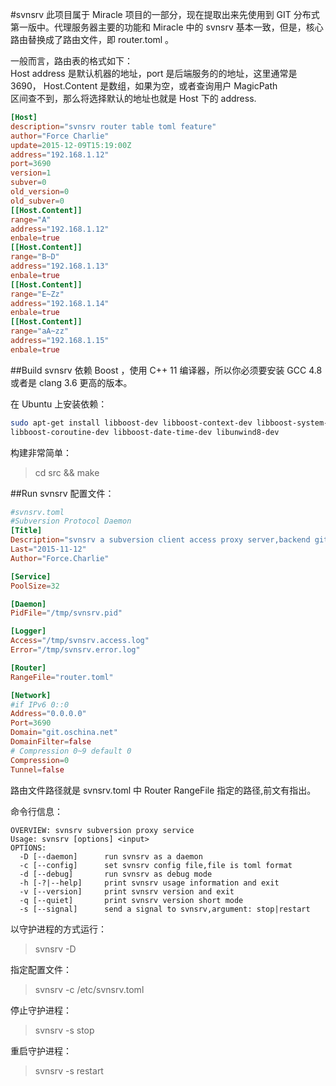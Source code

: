 #svnsrv
此项目属于 Miracle 项目的一部分，现在提取出来先使用到 GIT 分布式第一版中。代理服务器主要的功能和 Miracle 中的 svnsrv 基本一致，但是，核心路由替换成了路由文件，即 router.toml 。     

一般而言，路由表的格式如下：          
Host address 是默认机器的地址，port 是后端服务的的地址，这里通常是3690， Host.Content 是数组，如果为空，或者查询用户 MagicPath      
区间查不到，那么将选择默认的地址也就是 Host 下的 address.         
```toml
[Host]
description="svnsrv router table toml feature"
author="Force Charlie"
update=2015-12-09T15:19:00Z
address="192.168.1.12"
port=3690
version=1
subver=0
old_version=0
old_subver=0
[[Host.Content]]
range="A"
address="192.168.1.12"
enbale=true
[[Host.Content]]
range="B~D"
address="192.168.1.13"
enbale=true
[[Host.Content]]
range="E~Zz"
address="192.168.1.14"
enbale=true
[[Host.Content]]
range="aA~zz"
address="192.168.1.15"
enbale=true
```


##Build
svnsrv 依赖 Boost ，使用 C++ 11 编译器，所以你必须要安装 GCC 4.8 或者是 clang 3.6 更高的版本。  

在 Ubuntu 上安装依赖：    
```sh
sudo apt-get install libboost-dev libboost-context-dev libboost-system-dev libboost-thread-dev \
libboost-coroutine-dev libboost-date-time-dev libunwind8-dev
```
构建非常简单：
>cd src && make



##Run
svnsrv 配置文件：   
```toml
#svnsrv.toml
#Subversion Protocol Daemon
[Title]
Description="svnsrv a subversion client access proxy server,backend git repository"
Last="2015-11-12"
Author="Force.Charlie"

[Service]
PoolSize=32

[Daemon]
PidFile="/tmp/svnsrv.pid"

[Logger]
Access="/tmp/svnsrv.access.log"
Error="/tmp/svnsrv.error.log"

[Router]
RangeFile="router.toml"

[Network]
#if IPv6 0::0
Address="0.0.0.0"
Port=3690
Domain="git.oschina.net"
DomainFilter=false
# Compression 0~9 default 0
Compression=0
Tunnel=false
```

路由文件路径就是 svnsrv.toml 中 Router RangeFile 指定的路径,前文有指出。


命令行信息：    
```
OVERVIEW: svnsrv subversion proxy service
Usage: svnsrv [options] <input>
OPTIONS:
  -D [--daemon]      run svnsrv as a daemon
  -c [--config]      set svnsrv config file,file is toml format
  -d [--debug]       run svnsrv as debug mode
  -h [-?|--help]     print svnsrv usage information and exit
  -v [--version]     print svnsrv version and exit
  -q [--quiet]       print svnsrv version short mode
  -s [--signal]      send a signal to svnsrv,argument: stop|restart
```

以守护进程的方式运行：      
>svnsrv -D

指定配置文件：    
>svnsrv -c /etc/svnsrv.toml

停止守护进程：
>svnsrv -s stop

重启守护进程：   
>svnsrv -s restart
